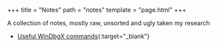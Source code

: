 +++
title = "Notes"
path = "notes"
template = "page.html"
+++

A collection of notes, mostly raw, unsorted and ugly taken my research

 * [Useful WinDbgX commands](https://github.com/hugsy/defcon_27_windbg_workshop/blob/fab5a4575653b0f6399493c2bdd68301d813f1fb/windbg_cheatsheet.md){:target="_blank"}

